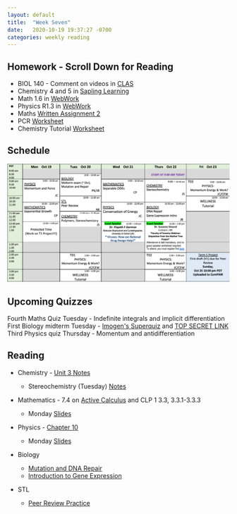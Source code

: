 ```yaml
---
layout: default
title:  "Week Seven"
date:   2020-10-19 19:37:27 -0700
categories: weekly reading
---
```


## Homework - Scroll Down for Reading
- BIOL 140 - Comment on videos in [CLAS](https://clas2.arts.ubc.ca/science)
- Chemistry 4 and 5 in [Sapling Learning](https://share.vidyard.com/watch/kMbhmAvMr9BESagCxpSTGS?)
- Math 1.6 in [WebWork](https://webwork.elearning.ubc.ca/webwork2/2020W1-2_SCIE_010_001/)
- Physics R1.3 in [WebWork](https://webwork.elearning.ubc.ca/webwork2/2020W1-2_SCIE_010_001/)
- Maths [Written Assignment 2](https://canvas.ubc.ca/courses/62921/files/10269487/download?wrap=1)
- PCR [Worksheet](https://1drv.ms/w/s!ArosazORtsD9pxXX8xYHRZsU7C76?e=d1a8gZ)
- Chemistry Tutorial [Worksheet](https://canvas.ubc.ca/courses/62920/assignments/707957)

## Schedule

![Week Seven Schedule](/assets/w7schedule.png)

## Upcoming Quizzes

Fourth Maths Quiz Tuesday - Indefinite integrals and implicit differentiation
First Biology midterm Tuesday - [Imogen's Superquiz](https://canvas.ubc.ca/courses/62806/modules/items/2474689) and [TOP SECRET LINK](https://www.icloud.com/iclouddrive/0Pl3FKesyDC77RiDvovgS9Gjw#2019_Quiz_5_DNA_repli)
Third Physics quiz Thursday - Momentum and antidifferentiation


## Reading

- Chemistry - [Unit 3 Notes](https://canvas.ubc.ca/courses/62920/modules/307465)
	- Stereochemistry (Tuesday) [Notes](https://canvas.ubc.ca/courses/62920/files/10388876/download?download_frd=1)

- Mathematics - 7.4 on [Active Calculus](https://activecalculus.org/) and CLP 1 3.3, 3.3.1-3.3.3
	- Monday [Slides](https://canvas.ubc.ca/courses/62921/files/10470997/download?wrap=1)


- Physics - [Chapter 10](https://canvas.ubc.ca/courses/62922/modules/items/2077993)
	- Monday [Slides](https://canvas.ubc.ca/courses/62922/files/10381214/download?wrap=1)


- Biology
	- [Mutation and DNA Repair](https://canvas.ubc.ca/courses/62806/modules/items/1883025)
	- [Introduction to Gene Expression](https://canvas.ubc.ca/courses/62806/modules/items/1883028)

- STL
	- [Peer Review Practice](https://canvas.ubc.ca/courses/62807/files/10501112/download?download_frd=1)
